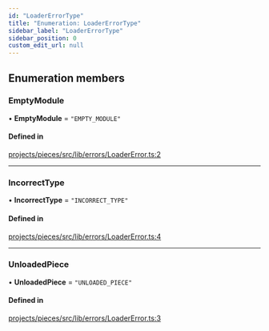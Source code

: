 ```yaml
---
id: "LoaderErrorType"
title: "Enumeration: LoaderErrorType"
sidebar_label: "LoaderErrorType"
sidebar_position: 0
custom_edit_url: null
---
```


## Enumeration members

### EmptyModule

• **EmptyModule** = `"EMPTY_MODULE"`

#### Defined in

[projects/pieces/src/lib/errors/LoaderError.ts:2](https://github.com/sapphiredev/pieces/blob/04481a2/src/lib/errors/LoaderError.ts#L2)

___

### IncorrectType

• **IncorrectType** = `"INCORRECT_TYPE"`

#### Defined in

[projects/pieces/src/lib/errors/LoaderError.ts:4](https://github.com/sapphiredev/pieces/blob/04481a2/src/lib/errors/LoaderError.ts#L4)

___

### UnloadedPiece

• **UnloadedPiece** = `"UNLOADED_PIECE"`

#### Defined in

[projects/pieces/src/lib/errors/LoaderError.ts:3](https://github.com/sapphiredev/pieces/blob/04481a2/src/lib/errors/LoaderError.ts#L3)
